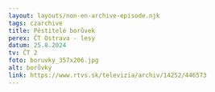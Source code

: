 ```yaml
---
layout: layouts/non-en-archive-episode.njk
tags: czarchive
title: Pěstitelé borůvek
perex: ČT Ostrava - lesy
datum: 25.8.2024
tv: ČT 2
foto: boruvky_357x206.jpg
alt: borůvky
link: https://www.rtvs.sk/televizia/archiv/14252/446573
---
```

